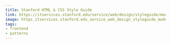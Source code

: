 ```yaml
---
title: Stanford HTML & CSS Style Guide
link: https://itservices.stanford.edu/service/web/design/styleguide/modern
image: https_itservices.stanford.edu_service_web_design_styleguide_modern.jpg
tags:
- frontend
- patterns
---
```

